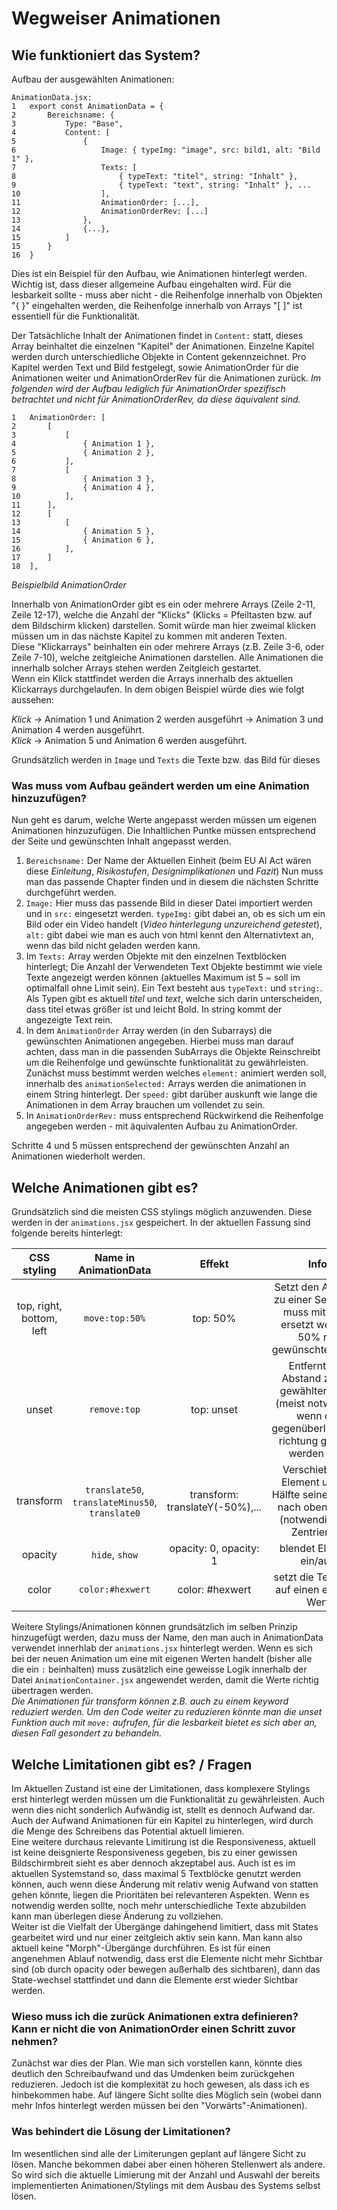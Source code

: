 # Wegweiser Animationen

## Wie funktioniert das System?

Aufbau der ausgewählten Animationen:

```
AnimationData.jsx:
1   export const AnimationData = {
2       Bereichsname: {
3           Type: "Base",
4           Content: [
5               {
6                   Image: { typeImg: "image", src: bild1, alt: "Bild 1" },
7                   Texts: [
8                       { typeText: "titel", string: "Inhalt" },
9                       { typeText: "text", string: "Inhalt" }, ...
10                  ],
11                  AnimationOrder: [...],
12                  AnimationOrderRev: [...]
13              },
14              {...},
15          ]
15      }
16  }
```

Dies ist ein Beispiel für den Aufbau, wie Animationen hinterlegt werden. Wichtig ist, dass dieser allgemeine Aufbau eingehalten wird. Für die lesbarkeit sollte - muss aber nicht - die Reihenfolge innerhalb von Objekten "{ }" eingehalten werden, die Reihenfolge innerhalb von Arrays "[ ]" ist essentiell für die Funktionalität.

Der Tatsächliche Inhalt der Animationen findet in `Content:` statt, dieses Array beinhaltet die einzelnen "Kapitel" der Animationen. Einzelne Kapitel werden durch unterschiedliche Objekte in Content gekennzeichnet. Pro Kapitel werden Text und Bild festgelegt, sowie AnimationOrder für die Animationen weiter und AnimationOrderRev für die Animationen zurück. _Im folgenden wird der Aufbau lediglich für AnimationOrder spezifisch betrachtet und nicht für AnimationOrderRev, da diese äquivalent sind._

```
1   AnimationOrder: [
2       [
3           [
4               { Animation 1 },
5               { Animation 2 },
6           ],
7           [
8               { Animation 3 },
9               { Animation 4 },
10          ],
11      ],
12      [
13          [
14              { Animation 5 },
15              { Animation 6 },
16          ],
17      ]
18  ],
```

_Beispielbild AnimationOrder_

Innerhalb von AnimationOrder gibt es ein oder mehrere Arrays (Zeile 2-11, Zeile 12-17), welche die Anzahl der "Klicks" (Klicks = Pfeiltasten bzw. auf dem Bildschirm klicken) darstellen. Somit würde man hier zweimal klicken müssen um in das nächste Kapitel zu kommen mit anderen Texten.  
Diese "Klickarrays" beinhalten ein oder mehrere Arrays (z.B. Zeile 3-6, oder Zeile 7-10), welche zeitgleiche Animationen darstellen. Alle Animationen die innerhalb solcher Arrays stehen werden Zeitgleich gestartet.  
Wenn ein Klick stattfindet werden die Arrays innerhalb des aktuellen Klickarrays durchgelaufen. In dem obigen Beispiel würde dies wie folgt aussehen:

_Klick_ &rarr; Animation 1 und Animation 2 werden ausgeführt &rarr; Animation 3 und Animation 4 werden ausgeführt.  
_Klick_ &rarr; Animation 5 und Animation 6 werden ausgeführt.

Grundsätzlich werden in `Image` und `Texts` die Texte bzw. das Bild für dieses

### Was muss vom Aufbau geändert werden um eine Animation hinzuzufügen?

Nun geht es darum, welche Werte angepasst werden müssen um eigenen Animationen hinzuzufügen. Die Inhaltlichen Puntke müssen entsprechend der Seite und gewünschten Inhalt angepasst werden.

1. `Bereichsname:` Der Name der Aktuellen Einheit (beim EU AI Act wären diese _Einleitung_, _Risikostufen_, _Designimplikationen_ und _Fazit_) Nun muss man das passende Chapter finden und in diesem die nächsten Schritte durchgeführt werden.
2. `Image:` Hier muss das passende Bild in dieser Datei importiert werden und in `src:` eingesetzt werden. `typeImg:` gibt dabei an, ob es sich um ein Bild oder ein Video handelt (_Video hinterlegung unzureichend getestet_), `alt:` gibt dabei wie man es auch von html kennt den Alternativtext an, wenn das bild nicht geladen werden kann.
3. Im `Texts:` Array werden Objekte mit den einzelnen Textblöcken hinterlegt; Die Anzahl der Verwendeten Text Objekte bestimmt wie viele Texte angezeigt werden können (aktuelles Maximum ist 5 ~ soll im optimalfall ohne Limit sein). Ein Text besteht aus `typeText:` und `string:`. Als Typen gibt es aktuell _titel_ und _text_, welche sich darin unterscheiden, dass titel etwas größer ist und leicht Bold. In string kommt der angezeigte Text rein.
4. In dem `AnimationOrder` Array werden (in den Subarrays) die gewünschten Animationen angegeben. Hierbei muss man darauf achten, dass man in die passenden SubArrays die Objekte Reinschreibt um die Reihenfolge und gewünschte funktionalität zu gewährleisten. Zunächst muss bestimmt werden welches `element:` animiert werden soll, innerhalb des `animationSelected:` Arrays werden die animationen in einem String hinterlegt. Der `speed:` gibt darüber auskunft wie lange die Animationen in dem Array brauchen um vollendet zu sein.
5. In `AnimationOrderRev:` muss entsprechend Rückwirkend die Reihenfolge angegeben werden - mit äquivalenten Aufbau zu AnimationOrder.

Schritte 4 und 5 müssen entsprechend der gewünschten Anzahl an Animationen wiederholt werden.

## Welche Animationen gibt es?

Grundsätzlich sind die meisten CSS stylings möglich anzuwenden. Diese werden in der `animations.jsx` gespeichert. In der aktuellen Fassung sind folgende bereits hinterlegt:

|       CSS styling        |              Name in AnimationData              |             Effekt              |                                                          Info                                                          |
| :----------------------: | :---------------------------------------------: | :-----------------------------: | :--------------------------------------------------------------------------------------------------------------------: |
| top, right, bottom, left |                 `move:top:50%`                  |            top: 50%             |             Setzt den Abstand zu einer Seite. Top muss mit Seite ersetzt werden, 50% mit gewünschten Wert.             |
|          unset           |                  `remove:top`                   |           top: unset            | Entfernt den Abstand zu der gewählten Seite (meist notwendig, wenn die gegenüberliegende richtung genutzt werden soll) |
|        transform         | `translate50`, `translateMinus50`, `translate0` | transform: translateY(-50%),... |              Verschiebt das Element um die Hälfte seiner Größe nach oben/unten (notwendig zum Zentrieren)              |
|         opacity          |                 `hide`, `show`                  |     opacity: 0, opacity: 1      |                                                blendet Element ein/aus                                                 |
|          color           |                `color:#hexwert`                 |         color: #hexwert         |                                       setzt die Textfarbe auf einen eigenen Wert                                       |

Weitere Stylings/Animationen können grundsätzlich im selben Prinzip hinzugefügt werden, dazu muss der Name, den man auch in AnimationData verwendet innerhlab der `animations.jsx` hinterlegt werden. Wenn es sich bei der neuen Animation um eine mit eigenen Werten handelt (bisher alle die ein `:` beinhalten) muss zusätzlich eine geweisse Logik innerhalb der Datei `AnimationContainer.jsx` angewendet werden, damit die Werte richtig übertragen werden.  
_Die Animationen für transform können z.B. auch zu einem keyword reduziert werden. Um den Code weiter zu reduzieren könnte man die unset Funktion auch mit `move:` aufrufen, für die lesbarkeit bietet es sich aber an, diesen Fall gesondert zu behandeln._

## Welche Limitationen gibt es? / Fragen

Im Aktuellen Zustand ist eine der Limitationen, dass komplexere Stylings erst hinterlegt werden müssen um die Funktionalität zu gewährleisten. Auch wenn dies nicht sonderlich Aufwändig ist, stellt es dennoch Aufwand dar. Auch der Aufwand Animationen für ein Kapitel zu hinterlegen, wird durch die Menge des Schreibens das Potential aktuell limieren.  
Eine weitere durchaus relevante Limitirung ist die Responsiveness, aktuell ist keine deisgnierte Responsiveness gegeben, bis zu einer gewissen Bildschirmbreit sieht es aber dennoch akzeptabel aus. Auch ist es im aktuellen Systemstand so, dass maximal 5 Textblöcke genutzt werden können, auch wenn diese Änderung mit relativ wenig Aufwand von statten gehen könnte, liegen die Prioritäten bei relevanteren Aspekten. Wenn es notwendig werden sollte, noch mehr unterschiedliche Texte abzubilden kann man überlegen diese Änderung zu vollziehen.  
Weiter ist die Vielfalt der Übergänge dahingehend limitiert, dass mit States gearbeitet wird und nur einer zeitgleich aktiv sein kann. Man kann also aktuell keine "Morph"-Übergänge durchführen. Es ist für einen angenehmen Ablauf notwendig, dass erst die Elemente nicht mehr Sichtbar sind (ob durch opacity oder bewegen außerhalb des sichtbaren), dann das State-wechsel stattfindet und dann die Elemente erst wieder Sichtbar werden.

### Wieso muss ich die zurück Animationen extra definieren? Kann er nicht die von AnimationOrder einen Schritt zuvor nehmen?

Zunächst war dies der Plan. Wie man sich vorstellen kann, könnte dies deutlich den Schreibaufwand und das Umdenken beim zurückgehen reduzieren. Jedoch ist die komplexität zu hoch gewesen, als dass ich es hinbekommen habe. Auf längere Sicht sollte dies Möglich sein (wobei dann mehr Infos hinterlegt werden müssen bei den "Vorwärts"-Animationen).

### Was behindert die Lösung der Limitationen?

Im wesentlichen sind alle der Limiterungen geplant auf längere Sicht zu lösen. Manche bekommen dabei aber einen höheren Stellenwert als andere. So wird sich die aktuelle Limierung mit der Anzahl und Auswahl der bereits implementierten Animationen/Stylings mit dem Ausbau des Systems selbst lösen.

